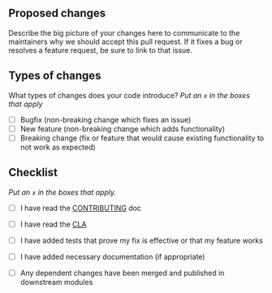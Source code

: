 ## Proposed changes

Describe the big picture of your changes here to communicate to the maintainers why we should accept this pull request. If it fixes a bug or resolves a feature request, be sure to link to that issue.

## Types of changes

What types of changes does your code introduce?
_Put an `x` in the boxes that apply_

- [ ] Bugfix (non-breaking change which fixes an issue)
- [ ] New feature (non-breaking change which adds functionality)
- [ ] Breaking change (fix or feature that would cause existing functionality to not work as expected)

## Checklist

_Put an `x` in the boxes that apply._

- [ ] I have read the [CONTRIBUTING](https://github.com/splunk/fluent-plugin-kubernetes-metrics/blob/develop/CONTRIBUTING.md) doc
- [ ] I have read the [CLA](https://github.com/splunk/fluent-plugin-kubernetes-metrics/blob/develop/CLA.md)
- [ ] I have added tests that prove my fix is effective or that my feature works
- [ ] I have added necessary documentation (if appropriate)
- [ ] Any dependent changes have been merged and published in downstream modules

